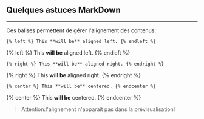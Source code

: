 ## Quelques astuces MarkDown
---

Ces balises permettent de gérer l'alignement des contenus:

    {% left %} This **will be** aligned left. {% endleft %}

{% left %} This **will be** aligned left. {% endleft %}

    {% right %} This **will be** aligned right. {% endright %}

{% right %} This **will be** aligned right. {% endright %}

    {% center %} This **will be** centered. {% endcenter %}

{% center %} This **will be** centered. {% endcenter %}


>Attention:l'alignement n'apparaît pas dans la prévisualisation! 